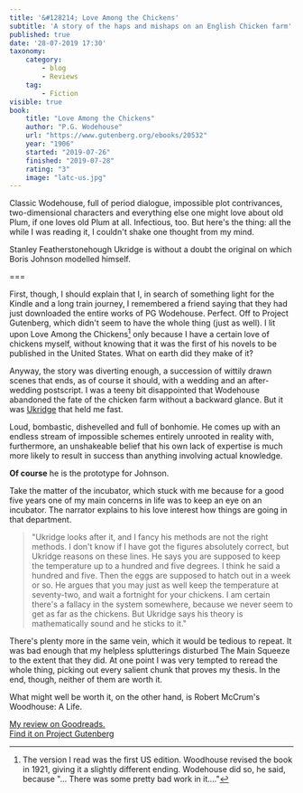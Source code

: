 ```yaml
---
title: '&#128214; Love Among the Chickens'
subtitle: 'A story of the haps and mishaps on an English Chicken farm'
published: true
date: '28-07-2019 17:30'
taxonomy:
    category:
        - blog
        - Reviews
    tag:
        - Fiction
visible: true
book:
	title: "Love Among the Chickens"
	author: "P.G. Wodehouse"
	url: "https://www.gutenberg.org/ebooks/20532"
	year: "1906"
	started: "2019-07-26"
	finished: "2019-07-28"
	rating: "3"
	image: "latc-us.jpg"
---
```


Classic Wodehouse, full of period dialogue, impossible plot contrivances, two-dimensional characters and everything else one might love about old Plum, if one loves old Plum at all. Infectious, too. But here's the thing: all the while I was reading it, I couldn't shake one thought from my mind.

Stanley Featherstonehough Ukridge is without a doubt the original on which Boris Johnson modelled himself.

===

First, though, I should explain that I, in search of something light for the Kindle and a long train journey, I remembered a friend saying that they had just downloaded the entire works of PG Wodehouse. Perfect. Off to Project Gutenberg, which didn't seem to have the whole thing (just as well). I lit upon Love Among the Chickens[^1] only because I have a certain love of chickens myself, without knowing that it was the first of his novels to be published in the United States. What on earth did they make of it?

[^1]: The version I read was the first US edition. Woodhouse revised the book in 1921, giving it a slightly different ending. Wodehouse did so, he said, because "... There was some pretty bad work in it...."

Anyway, the story was diverting enough, a succession of wittily drawn scenes that ends, as of course it should, with a wedding and an after-wedding postscript. I was a teeny bit disappointed that Wodehouse abandoned the fate of the chicken farm without a backward glance. But it was [Ukridge](https://en.wikipedia.org/wiki/Stanley_Featherstonehaugh_Ukridge) that held me fast.

Loud, bombastic, dishevelled and full of bonhomie. He comes up with an endless stream of impossible schemes entirely unrooted in reality with, furthermore, an unshakeable belief that his own lack of expertise is much more likely to result in success than anything involving actual knowledge.

**Of course** he is the prototype for Johnson.

Take the matter of the incubator, which stuck with me because for a good five years one of my main concerns in life was to keep an eye on an incubator. The narrator explains to his love interest how things are going in that department.

> "Ukridge looks after it, and I fancy his methods are not the right methods. I don't know if I have got the figures absolutely correct, but Ukridge reasons on these lines. He says you are supposed to keep the temperature up to a hundred and five degrees. I think he said a hundred and five. Then the eggs are supposed to hatch out in a week or so. He argues that you may just as well keep the temperature at seventy-two, and wait a fortnight for your chickens. I am certain there's a fallacy in the system somewhere, because we never seem to get as far as the chickens. But Ukridge says his theory is mathematically sound and he sticks to it."

There's plenty more in the same vein, which it would be tedious to repeat. It was bad enough that my helpless splutterings disturbed The Main Squeeze to the extent that they did. At one point I was very tempted to reread the whole thing, picking out every salient chunk that proves my thesis. In the end, though, neither of them are worth it.

What might well be worth it, on the other hand, is Robert McCrum's Woodhouse: A Life.

<div class="flex flex-row w-full">
<div class="flex w-1/2 ">
<a href="https://www.goodreads.com/review/show/2912166214">My review on Goodreads.</a>
</div>

<div class="flex w-1/2 ">
<a href="https://www.gutenberg.org/ebooks/20532">Find it on Project Gutenberg</a>
</div>
</div>

